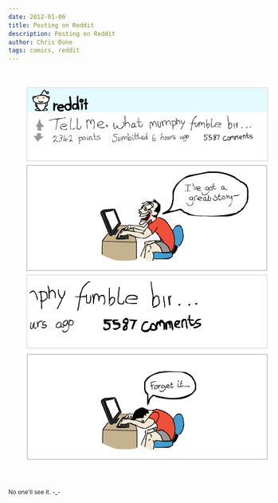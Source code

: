 ```yaml
---
date: 2012-01-06
title: Posting on Reddit
description: Posting on Reddit
author: Chris Done
tags: comics, reddit
---
```


<img src="/images/comics/reddit_posting.png" style="margin:2em"/>
<style>.page-wrap{text-align:center}</style>

<small>No one'll see it. -_-</small>

